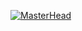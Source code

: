 [![MasterHead](https://images.squarespace-cdn.com/content/v1/5740bc2207eaa04caaa32791/1468302171587-W4599JFQ8MIB6NONH72K/image-asset.gif)]()
